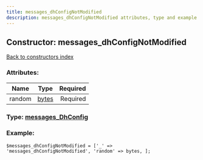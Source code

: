 ```yaml
---
title: messages_dhConfigNotModified
description: messages_dhConfigNotModified attributes, type and example
---
```

## Constructor: messages\_dhConfigNotModified  
[Back to constructors index](index.md)



### Attributes:

| Name     |    Type       | Required |
|----------|:-------------:|---------:|
|random|[bytes](../types/bytes.md) | Required|



### Type: [messages\_DhConfig](../types/messages_DhConfig.md)


### Example:

```
$messages_dhConfigNotModified = ['_' => 'messages_dhConfigNotModified', 'random' => bytes, ];
```  

